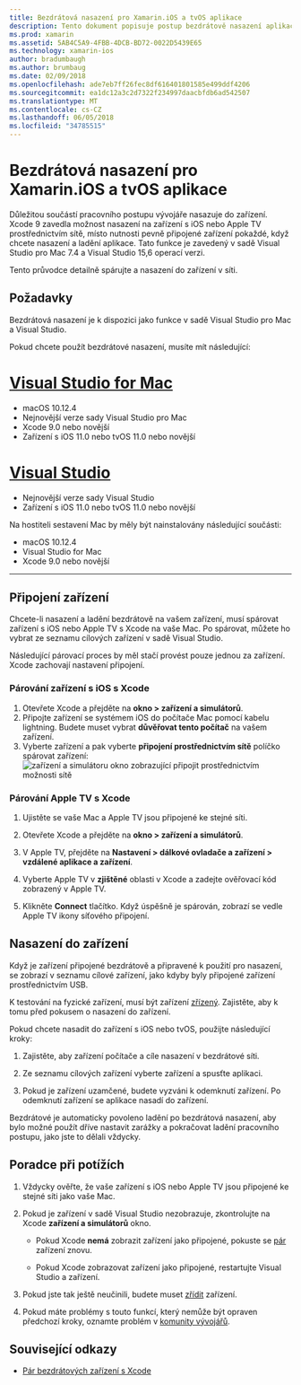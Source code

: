 ```yaml
---
title: Bezdrátová nasazení pro Xamarin.iOS a tvOS aplikace
description: Tento dokument popisuje postup bezdrátově nasazení aplikace Xamarin.iOS na zařízení s iOS ze buď sady Visual Studio u tabulátorů Mac nebo Visual Studio 2017.
ms.prod: xamarin
ms.assetid: 5AB4C5A9-4FBB-4DCB-BD72-0022D5439E65
ms.technology: xamarin-ios
author: bradumbaugh
ms.author: brumbaug
ms.date: 02/09/2018
ms.openlocfilehash: ade7eb7ff26fec8df616401801585e499ddf4206
ms.sourcegitcommit: ea1dc12a3c2d7322f234997daacbfdb6ad542507
ms.translationtype: MT
ms.contentlocale: cs-CZ
ms.lasthandoff: 06/05/2018
ms.locfileid: "34785515"
---
```

# <a name="wireless-deployment-for-xamarinios-and-tvos-apps"></a>Bezdrátová nasazení pro Xamarin.iOS a tvOS aplikace

Důležitou součástí pracovního postupu vývojáře nasazuje do zařízení. Xcode 9 zavedla možnost nasazení na zařízení s iOS nebo Apple TV prostřednictvím sítě, místo nutnosti pevně připojené zařízení pokaždé, když chcete nasazení a ladění aplikace. Tato funkce je zavedený v sadě Visual Studio pro Mac 7.4 a Visual Studio 15,6 operací verzi.

Tento průvodce detailně spárujte a nasazení do zařízení v síti.

## <a name="requirements"></a>Požadavky

Bezdrátová nasazení je k dispozici jako funkce v sadě Visual Studio pro Mac a Visual Studio.

Pokud chcete použít bezdrátové nasazení, musíte mít následující:

# <a name="visual-studio-for-mactabvsmac"></a>[Visual Studio for Mac](#tab/vsmac)

- macOS 10.12.4
- Nejnovější verze sady Visual Studio pro Mac
- Xcode 9.0 nebo novější
- Zařízení s iOS 11.0 nebo tvOS 11.0 nebo novější

# <a name="visual-studiotabvswin"></a>[Visual Studio](#tab/vswin)

- Nejnovější verze sady Visual Studio
- Zařízení s iOS 11.0 nebo tvOS 11.0 nebo novější

Na hostiteli sestavení Mac by měly být nainstalovány následující součásti:

- macOS 10.12.4
- Visual Studio for Mac
- Xcode 9.0 nebo novější

-----

## <a name="connecting-a-device"></a>Připojení zařízení

Chcete-li nasazení a ladění bezdrátově na vašem zařízení, musí spárovat zařízení s iOS nebo Apple TV s Xcode na vaše Mac. Po spárovat, můžete ho vybrat ze seznamu cílových zařízení v sadě Visual Studio. 

Následující párovací proces by měl stačí provést pouze jednou za zařízení. Xcode zachovají nastavení připojení.

<a name="pair" />

### <a name="pairing-an-ios-device-with-xcode"></a>Párování zařízení s iOS s Xcode

1. Otevřete Xcode a přejděte na **okno > zařízení a simulátorů**.
2. Připojte zařízení se systémem iOS do počítače Mac pomocí kabelu lightning. Budete muset vybrat **důvěřovat tento počítač** na vašem zařízení.
3. Vyberte zařízení a pak vyberte **připojení prostřednictvím sítě** políčko spárovat zařízení: ![zařízení a simulátoru okno zobrazující připojit prostřednictvím možnosti sítě](wireless-deployment-images/image2.png)

### <a name="pairing-an-apple-tv-with-xcode"></a>Párování Apple TV s Xcode

1. Ujistěte se vaše Mac a Apple TV jsou připojené ke stejné síti.

2. Otevřete Xcode a přejděte na **okno > zařízení a simulátorů**.

3. V Apple TV, přejděte na **Nastavení > dálkové ovladače a zařízení > vzdálené aplikace a zařízení**.

4. Vyberte Apple TV v **zjištěné** oblasti v Xcode a zadejte ověřovací kód zobrazený v Apple TV.

5. Klikněte **Connect** tlačítko. Když úspěšně je spárován, zobrazí se vedle Apple TV ikony síťového připojení.

## <a name="deploy-to-a-device"></a>Nasazení do zařízení

Když je zařízení připojené bezdrátově a připravené k použití pro nasazení, se zobrazí v seznamu cílové zařízení, jako kdyby byly připojené zařízení prostřednictvím USB.

K testování na fyzické zařízení, musí být zařízení [zřízený](~/ios/get-started/installation/device-provisioning/index.md). Zajistěte, aby k tomu před pokusem o nasazení do zařízení. 

Pokud chcete nasadit do zařízení s iOS nebo tvOS, použijte následující kroky:

1. Zajistěte, aby zařízení počítače a cíle nasazení v bezdrátové síti. 

2. Ze seznamu cílových zařízení vyberte zařízení a spusťte aplikaci.

2. Pokud je zařízení uzamčené, budete vyzváni k odemknutí zařízení. Po odemknutí zařízení se aplikace nasadí do zařízení.

Bezdrátové je automaticky povoleno ladění po bezdrátová nasazení, aby bylo možné použít dříve nastavit zarážky a pokračovat ladění pracovního postupu, jako jste to dělali vždycky.

## <a name="troubleshooting"></a>Poradce při potížích

1. Vždycky ověřte, že vaše zařízení s iOS nebo Apple TV jsou připojené ke stejné síti jako vaše Mac.

2. Pokud je zařízení v sadě Visual Studio nezobrazuje, zkontrolujte na Xcode **zařízení a simulátorů** okno. 

    * Pokud Xcode **nemá** zobrazit zařízení jako připojené, pokuste se [pár](#pair) zařízení znovu.

    * Pokud Xcode zobrazovat zařízení jako připojené, restartujte Visual Studio a zařízení.

3. Pokud jste tak ještě neučinili, budete muset [zřídit](~/ios/get-started/installation/device-provisioning/index.md) zařízení.

4. Pokud máte problémy s touto funkcí, který nemůže být opraven předchozí kroky, oznamte problém v [komunity vývojářů](https://developercommunity.visualstudio.com/spaces/41/index.html).

## <a name="related-links"></a>Související odkazy

- [Pár bezdrátových zařízení s Xcode](https://help.apple.com/xcode/mac/9.0/index.html?localePath=en.lproj#/devbc48d1bad)
